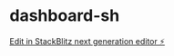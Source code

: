 # dashboard-sh

[Edit in StackBlitz next generation editor ⚡️](https://stackblitz.com/~/github.com/Ravindu-RV/dashboard-sh)